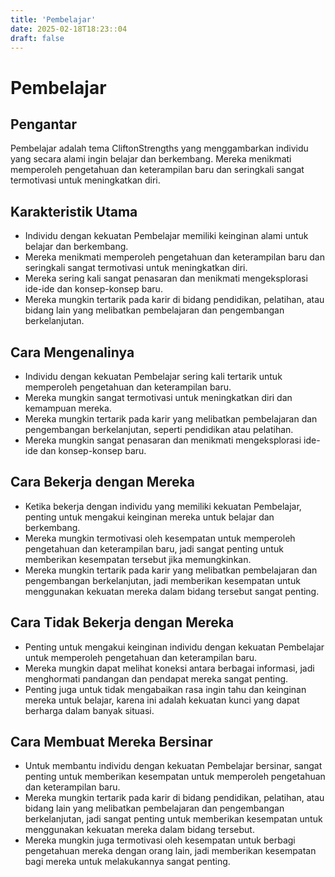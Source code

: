 ```yaml
---
title: 'Pembelajar'
date: 2025-02-18T18:23::04
draft: false
---
```


# Pembelajar

## Pengantar

Pembelajar adalah tema CliftonStrengths yang menggambarkan individu yang secara alami ingin belajar dan berkembang. Mereka menikmati memperoleh pengetahuan dan keterampilan baru dan seringkali sangat termotivasi untuk meningkatkan diri.

## Karakteristik Utama

- Individu dengan kekuatan Pembelajar memiliki keinginan alami untuk belajar dan berkembang.
- Mereka menikmati memperoleh pengetahuan dan keterampilan baru dan seringkali sangat termotivasi untuk meningkatkan diri.
- Mereka sering kali sangat penasaran dan menikmati mengeksplorasi ide-ide dan konsep-konsep baru.
- Mereka mungkin tertarik pada karir di bidang pendidikan, pelatihan, atau bidang lain yang melibatkan pembelajaran dan pengembangan berkelanjutan.

## Cara Mengenalinya

- Individu dengan kekuatan Pembelajar sering kali tertarik untuk memperoleh pengetahuan dan keterampilan baru.
- Mereka mungkin sangat termotivasi untuk meningkatkan diri dan kemampuan mereka.
- Mereka mungkin tertarik pada karir yang melibatkan pembelajaran dan pengembangan berkelanjutan, seperti pendidikan atau pelatihan.
- Mereka mungkin sangat penasaran dan menikmati mengeksplorasi ide-ide dan konsep-konsep baru.

## Cara Bekerja dengan Mereka

- Ketika bekerja dengan individu yang memiliki kekuatan Pembelajar, penting untuk mengakui keinginan mereka untuk belajar dan berkembang.
- Mereka mungkin termotivasi oleh kesempatan untuk memperoleh pengetahuan dan keterampilan baru, jadi sangat penting untuk memberikan kesempatan tersebut jika memungkinkan.
- Mereka mungkin tertarik pada karir yang melibatkan pembelajaran dan pengembangan berkelanjutan, jadi memberikan kesempatan untuk menggunakan kekuatan mereka dalam bidang tersebut sangat penting.

## Cara Tidak Bekerja dengan Mereka

- Penting untuk mengakui keinginan individu dengan kekuatan Pembelajar untuk memperoleh pengetahuan dan keterampilan baru.
- Mereka mungkin dapat melihat koneksi antara berbagai informasi, jadi menghormati pandangan dan pendapat mereka sangat penting.
- Penting juga untuk tidak mengabaikan rasa ingin tahu dan keinginan mereka untuk belajar, karena ini adalah kekuatan kunci yang dapat berharga dalam banyak situasi.

## Cara Membuat Mereka Bersinar

- Untuk membantu individu dengan kekuatan Pembelajar bersinar, sangat penting untuk memberikan kesempatan untuk memperoleh pengetahuan dan keterampilan baru.
- Mereka mungkin tertarik pada karir di bidang pendidikan, pelatihan, atau bidang lain yang melibatkan pembelajaran dan pengembangan berkelanjutan, jadi sangat penting untuk memberikan kesempatan untuk menggunakan kekuatan mereka dalam bidang tersebut.
- Mereka mungkin juga termotivasi oleh kesempatan untuk berbagi pengetahuan mereka dengan orang lain, jadi memberikan kesempatan bagi mereka untuk melakukannya sangat penting.
